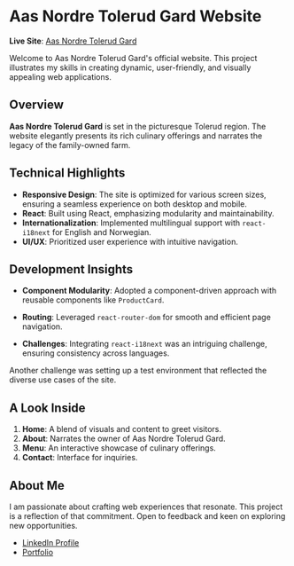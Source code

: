 # Aas Nordre Tolerud Gard Website

**Live Site**: [Aas Nordre Tolerud Gard](https://aas-nordre-tolerud-5vy5.onrender.com/)

Welcome to Aas Nordre Tolerud Gard's official website. This project illustrates my skills in creating dynamic, user-friendly, and visually appealing web applications.

## Overview

**Aas Nordre Tolerud Gard** is set in the picturesque Tolerud region. The website elegantly presents its rich culinary offerings and narrates the legacy of the family-owned farm.

## Technical Highlights

- **Responsive Design**: The site is optimized for various screen sizes, ensuring a seamless experience on both desktop and mobile.
- **React**: Built using React, emphasizing modularity and maintainability.
- **Internationalization**: Implemented multilingual support with `react-i18next` for English and Norwegian.
- **UI/UX**: Prioritized user experience with intuitive navigation.

## Development Insights

- **Component Modularity**: Adopted a component-driven approach with reusable components like `ProductCard`.
- **Routing**: Leveraged `react-router-dom` for smooth and efficient page navigation.

- **Challenges**: Integrating `react-i18next` was an intriguing challenge, ensuring consistency across languages.

Another challenge was setting up a test environment that reflected the diverse use cases of the site.

## A Look Inside

1. **Home**: A blend of visuals and content to greet visitors.
2. **About**: Narrates the owner of Aas Nordre Tolerud Gard.
3. **Menu**: An interactive showcase of culinary offerings.
4. **Contact**: Interface for inquiries.

## About Me

I am passionate about crafting web experiences that resonate. This project is a reflection of that commitment. Open to feedback and keen on exploring new opportunities.

- [LinkedIn Profile](https://www.linkedin.com/in/gee-chai-54a46780/)
- [Portfolio](https://github.com/FefesG5)
